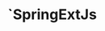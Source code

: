 `SpringExtJs
===========

```Code to support "RESTful Spring MVC and ExtJs (http://justinrodenbostel.com)"
